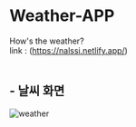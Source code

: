 # Weather-APP
How's the weather?  
link : (https://nalssi.netlify.app/)  
<br/>  
## - 날씨 화면
![weather](https://github.com/sinheyy/weather-app/assets/163747140/d857c7e4-dae9-4e42-a439-aeb6492338d4)
